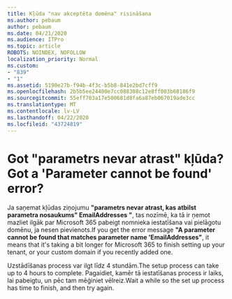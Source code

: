 ```yaml
---
title: Kļūda "nav akceptēta domēna" risināšana
ms.author: pebaum
author: pebaum
ms.date: 04/21/2020
ms.audience: ITPro
ms.topic: article
ROBOTS: NOINDEX, NOFOLLOW
localization_priority: Normal
ms.custom:
- "839"
- "1"
ms.assetid: 5190e27b-f94b-4f3c-b5b8-841e2bd7cff9
ms.openlocfilehash: 2b5b5ee24400e7cc088308c12e8ff003b68186f9
ms.sourcegitcommit: 55eff703a17e500681d8fa6a87eb067019ade3cc
ms.translationtype: MT
ms.contentlocale: lv-LV
ms.lasthandoff: 04/22/2020
ms.locfileid: "43724819"
---
```

# <a name="got-a-parameter-cannot-be-found-error"></a><span data-ttu-id="f71e1-102">Got "parametrs nevar atrast" kļūda?</span><span class="sxs-lookup"><span data-stu-id="f71e1-102">Got a 'Parameter cannot be found' error?</span></span>

<span data-ttu-id="f71e1-103">Ja saņemat kļūdas ziņojumu **"parametrs nevar atrast, kas atbilst parametra nosaukums" EmailAddresses "**, tas nozīmē, ka tā ir ņemot mazliet ilgāk par Microsoft 365 pabeigt nomnieka iestatīšana vai pielāgotu domēnu, ja nesen pievienots.</span><span class="sxs-lookup"><span data-stu-id="f71e1-103">If you get the error message **"A parameter cannot be found that matches parameter name 'EmailAddresses"**, it means that it's taking a bit longer for Microsoft 365 to finish setting up your tenant, or your custom domain if you recently added one.</span></span>
  
<span data-ttu-id="f71e1-104">Uzstādīšanas process var ilgt līdz 4 stundām.</span><span class="sxs-lookup"><span data-stu-id="f71e1-104">The setup process can take up to 4 hours to complete.</span></span> <span data-ttu-id="f71e1-105">Pagaidiet, kamēr tā iestatīšanas process ir laiks, lai pabeigtu, un pēc tam mēģiniet vēlreiz.</span><span class="sxs-lookup"><span data-stu-id="f71e1-105">Wait a while so the set up process has time to finish, and then try again.</span></span>
  